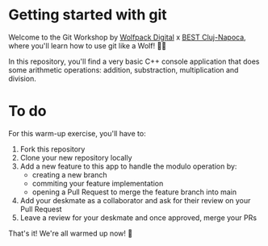 # Getting started with git
Welcome to the Git Workshop by [Wolfpack Digital](https://www.wolfpack-digital.com) x [BEST Cluj-Napoca](https://www.bestcj.ro), where you'll learn how to use git like a Wolf! 💪🏻

In this repository, you'll find a very basic C++ console application that does some arithmetic operations: addition, substraction, multiplication and division.

# To do
For this warm-up exercise, you'll have to:
1. Fork this repository
2. Clone your new repository locally
3. Add a new feature to this app to handle the modulo operation by:
   - creating a new branch
   - commiting your feature implementation
   - opening a Pull Request to merge the feature branch into main
4. Add your deskmate as a collaborator and ask for their review on your Pull Request
5. Leave a review for your deskmate and once approved, merge your PRs

That's it! We're all warmed up now! 🥳
